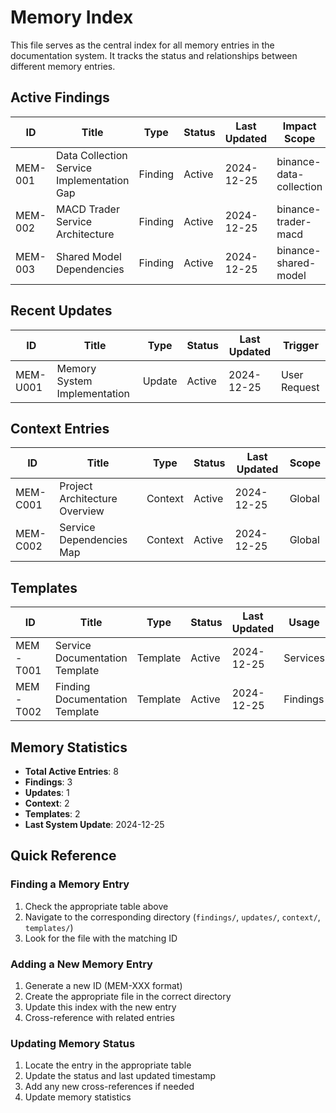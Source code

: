 # Memory Index

This file serves as the central index for all memory entries in the documentation system. It tracks the status and relationships between different memory entries.

## Active Findings

| ID | Title | Type | Status | Last Updated | Impact Scope |
|----|-------|------|--------|--------------|--------------|
| MEM-001 | Data Collection Service Implementation Gap | Finding | Active | 2024-12-25 | binance-data-collection |
| MEM-002 | MACD Trader Service Architecture | Finding | Active | 2024-12-25 | binance-trader-macd |
| MEM-003 | Shared Model Dependencies | Finding | Active | 2024-12-25 | binance-shared-model |

## Recent Updates

| ID | Title | Type | Status | Last Updated | Trigger |
|----|-------|------|--------|--------------|---------|
| MEM-U001 | Memory System Implementation | Update | Active | 2024-12-25 | User Request |

## Context Entries

| ID | Title | Type | Status | Last Updated | Scope |
|----|-------|------|--------|--------------|-------|
| MEM-C001 | Project Architecture Overview | Context | Active | 2024-12-25 | Global |
| MEM-C002 | Service Dependencies Map | Context | Active | 2024-12-25 | Global |

## Templates

| ID | Title | Type | Status | Last Updated | Usage |
|----|-------|------|--------|--------------|-------|
| MEM-T001 | Service Documentation Template | Template | Active | 2024-12-25 | Services |
| MEM-T002 | Finding Documentation Template | Template | Active | 2024-12-25 | Findings |

## Memory Statistics

- **Total Active Entries**: 8
- **Findings**: 3
- **Updates**: 1
- **Context**: 2
- **Templates**: 2
- **Last System Update**: 2024-12-25

## Quick Reference

### Finding a Memory Entry
1. Check the appropriate table above
2. Navigate to the corresponding directory (`findings/`, `updates/`, `context/`, `templates/`)
3. Look for the file with the matching ID

### Adding a New Memory Entry
1. Generate a new ID (MEM-XXX format)
2. Create the appropriate file in the correct directory
3. Update this index with the new entry
4. Cross-reference with related entries

### Updating Memory Status
1. Locate the entry in the appropriate table
2. Update the status and last updated timestamp
3. Add any new cross-references if needed
4. Update memory statistics
